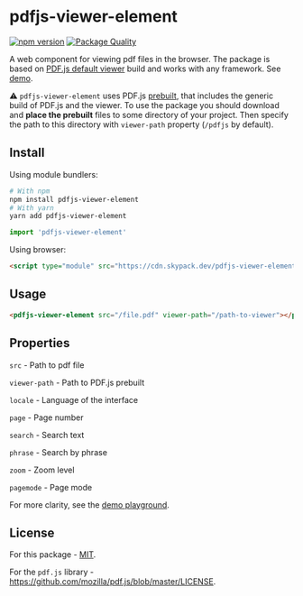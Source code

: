 # pdfjs-viewer-element

[![npm version](https://img.shields.io/npm/v/pdfjs-viewer-element?logo=npm&logoColor=fff)](https://www.npmjs.com/package/pdfjs-viewer-element)
[![Package Quality](https://packagequality.com/shield/pdfjs-viewer-element.svg)](https://packagequality.com/#?package=pdfjs-viewer-element)

A web component for viewing pdf files in the browser. The package is based on [PDF.js default viewer](https://mozilla.github.io/pdf.js/web/viewer.html) build and works with any framework. See [demo](https://alekswebnet.github.io/pdfjs-viewer-element/).

⚠️ `pdfjs-viewer-element` uses PDF.js [prebuilt](http://mozilla.github.io/pdf.js/getting_started/), that includes the generic build of PDF.js and the viewer. To use the package you should download and **place the prebuilt** files to some directory of your project. Then specify the path to this directory with `viewer-path` property (`/pdfjs` by default).

## Install

Using module bundlers:

```bash
# With npm
npm install pdfjs-viewer-element
# With yarn
yarn add pdfjs-viewer-element
```

```javascript
import 'pdfjs-viewer-element'
```

Using browser:

```html
<script type="module" src="https://cdn.skypack.dev/pdfjs-viewer-element"></script>
```

## Usage

```html
<pdfjs-viewer-element src="/file.pdf" viewer-path="/path-to-viewer"></pdfjs-viewer-element>
```

## Properties

`src` - Path to pdf file

`viewer-path` - Path to PDF.js prebuilt

`locale` - Language of the interface

`page` - Page number

`search` - Search text

`phrase` - Search by phrase

`zoom` - Zoom level

`pagemode` - Page mode

For more clarity, see the [demo playground](https://alekswebnet.github.io/pdfjs-viewer-element/#api).

## License
For this package - [MIT](http://opensource.org/licenses/MIT).

For the `pdf.js` library - https://github.com/mozilla/pdf.js/blob/master/LICENSE.
